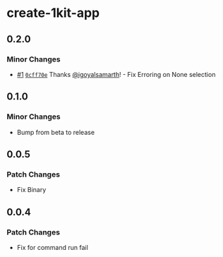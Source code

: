 # create-1kit-app

## 0.2.0

### Minor Changes

- [#1](https://github.com/igoyalsamarth/1kit/pull/1) [`0cff70e`](https://github.com/igoyalsamarth/1kit/commit/0cff70e4dadeab2f1edaf25e2e6cf302c615b1fa) Thanks [@igoyalsamarth](https://github.com/igoyalsamarth)! - Fix Erroring on None selection

## 0.1.0

### Minor Changes

- Bump from beta to release

## 0.0.5

### Patch Changes

- Fix Binary

## 0.0.4

### Patch Changes

- Fix for command run fail
